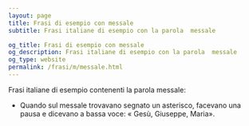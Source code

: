 ```yaml
---
layout: page
title: Frasi di esempio con messale 
subtitle: Frasi italiane di esempio con la parola  messale

og_title: Frasi di esempio con messale 
og_description: Frasi italiane di esempio con la parola  messale
og_type: website
permalink: /frasi/m/messale.html
---
```


Frasi italiane di esempio contenenti la parola messale:


- Quando sul messale trovavano segnato un asterisco, facevano una pausa e dicevano a bassa voce: « Gesù, Giuseppe, Maria».
